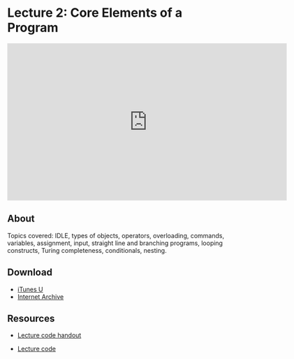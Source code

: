 # Lecture 2: Core Elements of a Program

<iframe width="640" height="360" src="http://www.youtube.com/embed/SLvTCHhu5SE?feature=player_detailpage" frameborder="0" allowfullscreen></iframe>

## About
Topics covered: IDLE, types of objects, operators, overloading, commands, variables, assignment, input, straight line and branching programs, looping constructs, Turing completeness, conditionals, nesting.

## Download

- [iTunes U](http://itunes.apple.com/us/itunes-u/lecture-2-core-elements-program/id499270153?i=110101057)
- [Internet Archive](http://www.archive.org/download/MIT6.00SCS11/MIT6_00SCS11_lec02_300k.mp4)


## Resources

- [Lecture code handout](http://ocw.mit.edu/courses/electrical-engineering-and-computer-science/6-00sc-introduction-to-computer-science-and-programming-spring-2011/unit-1/lecture-2-core-elements-of-a-program/MIT6_00SCS11_lec02.pdf)

- [Lecture code](http://ocw.mit.edu/courses/electrical-engineering-and-computer-science/6-00sc-introduction-to-computer-science-and-programming-spring-2011/unit-1/lecture-2-core-elements-of-a-program/lec02.py)




